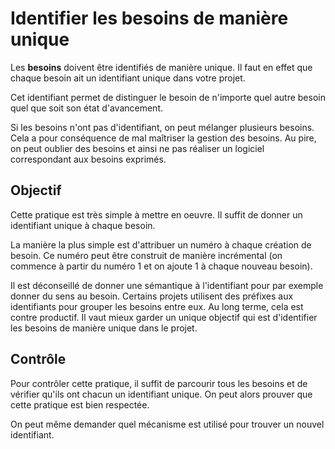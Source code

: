 Identifier les besoins de manière unique
=======================================

Les **besoins** doivent être identifiés de manière unique. Il faut en effet que chaque besoin ait un identifiant unique dans votre projet.

Cet identifiant permet de distinguer le besoin de n'importe quel autre besoin quel que soit son état d'avancement.

Si les besoins n'ont pas d'identifiant, on peut mélanger plusieurs besoins. Cela a pour conséquence de mal maîtriser la gestion des besoins. Au pire, on peut oublier des besoins et ainsi ne pas réaliser un logiciel correspondant aux besoins exprimés.

Objectif
--------

Cette pratique est très simple à mettre en oeuvre. Il suffit de donner un identifiant unique à chaque besoin.

La manière la plus simple est d'attribuer un numéro à chaque création de besoin. Ce numéro peut être construit de manière incrémental (on commence à partir du numéro 1 et on ajoute 1 à chaque nouveau besoin).

Il est déconseillé de donner une sémantique à l'identifiant pour par exemple donner du sens au besoin. Certains projets utilisent des préfixes aux identifiants pour grouper les besoins entre eux. Au long terme, cela est contre productif. Il vaut mieux garder un unique objectif qui est d'identifier les besoins de manière unique dans le projet.

Contrôle
--------

Pour contrôler cette pratique, il suffit de parcourir tous les besoins et de vérifier qu'ils ont chacun un identifiant unique. On peut alors prouver que cette pratique est bien respectée.

On peut même demander quel mécanisme est utilisé pour trouver un nouvel identifiant.
